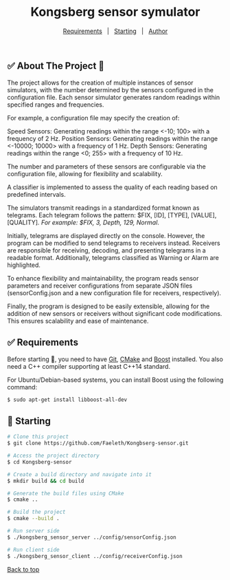 <h1 align="center">Kongsberg sensor symulator</h1>

<p align="center">
  <a href="#white_check_mark-requirements">Requirements</a> &#xa0; | &#xa0;
  <a href="#checkered_flag-starting">Starting</a> &#xa0; | &#xa0;
  <a href="https://github.com/Faeleth" target="_blank">Author</a>
</p>

<br>

## :white_check_mark: About The Project 📝 ##

The project allows for the creation of multiple instances of sensor simulators, with the number determined by the sensors configured in the configuration file. Each sensor simulator generates random readings within specified ranges and frequencies.

For example, a configuration file may specify the creation of:

Speed Sensors: Generating readings within the range <-10; 100> with a frequency of 2 Hz.
Position Sensors: Generating readings within the range <-10000; 10000> with a frequency of 1 Hz.
Depth Sensors: Generating readings within the range <0; 255> with a frequency of 10 Hz.

The number and parameters of these sensors are configurable via the configuration file, allowing for flexibility and scalability.

A classifier is implemented to assess the quality of each reading based on predefined intervals.

The simulators transmit readings in a standardized format known as telegrams. Each telegram follows the pattern: $FIX, [ID], [TYPE], [VALUE], [QUALITY]*. For example: $FIX, 3, Depth, 129, Normal*.

Initially, telegrams are displayed directly on the console. However, the program can be modified to send telegrams to receivers instead. Receivers are responsible for receiving, decoding, and presenting telegrams in a readable format. Additionally, telegrams classified as Warning or Alarm are highlighted.

To enhance flexibility and maintainability, the program reads sensor parameters and receiver configurations from separate JSON files (sensorConfig.json and a new configuration file for receivers, respectively).

Finally, the program is designed to be easily extensible, allowing for the addition of new sensors or receivers without significant code modifications. This ensures scalability and ease of maintenance.


## :white_check_mark: Requirements ##

Before starting :checkered_flag:, you need to have [Git](https://git-scm.com), [CMake](https://cmake.org/) and [Boost](https://www.boost.org/) installed. You also need a C++ compiler supporting at least C++14 standard.

For Ubuntu/Debian-based systems, you can install Boost using the following command:

```bash
$ sudo apt-get install libboost-all-dev
```

## :checkered_flag: Starting ##

```bash
# Clone this project
$ git clone https://github.com/Faeleth/Kongbserg-sensor.git

# Access the project directory
$ cd Kongsberg-sensor

# Create a build directory and navigate into it
$ mkdir build && cd build

# Generate the build files using CMake
$ cmake ..

# Build the project
$ cmake --build .

# Run server side
$ ./kongsberg_sensor_server ../config/sensorConfig.json

# Run client side
$ ./kongsberg_sensor_client ../config/receiverConfig.json
```

<a href="#top">Back to top</a>

